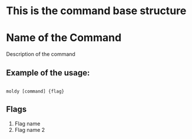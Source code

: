 # This is the command base structure

# Name of the Command

Description of the command

## Example of the usage:

```

moldy [command] {flag}

```

## Flags

1. Flag name 
2. Flag name 2

